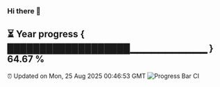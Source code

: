 ### Hi there 👋
⏳ Year progress { ███████████████████▁▁▁▁▁▁▁▁▁▁▁ } 64.67 %
---
⏰ Updated on Mon, 25 Aug 2025 00:46:53 GMT
![Progress Bar CI](https://github.com/Moyi321/Moyi321/workflows/Progress%20Bar%20CI/badge.svg)
